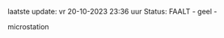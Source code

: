 laatste update: 
vr 20-10-2023 23:36   uur 
Status: FAALT - geel - 
<div class="service Y">microstation</div>